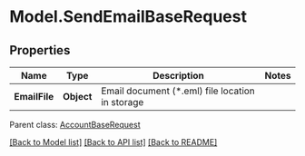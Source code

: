 # Model.SendEmailBaseRequest
## Properties
Name | Type | Description | Notes
------------ | ------------- | ------------- | -------------
**EmailFile** | **Object** | Email document (*.eml) file location in storage              | 

 Parent class: [AccountBaseRequest](AccountBaseRequest.md)

[[Back to Model list]](README.md#documentation-for-models) [[Back to API list]](README.md#documentation-for-api-endpoints) [[Back to README]](README.md)


